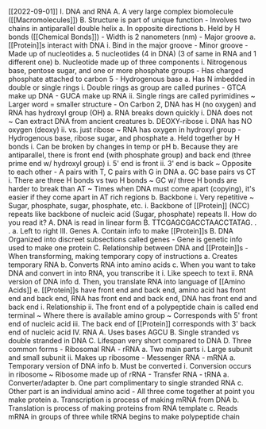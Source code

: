 [[2022-09-01]]
I. DNA and RNA
	A. A very large complex biomolecule ([[Macromolecules]])
	B. Structure is part of unique function
		- Involves two chains in antiparallel double helix
			a. In opposite directions
			b. Held by H bonds	([[Chemical Bonds]])
		- Width is 2 nanometers (nm)
		- Major groove
			a. [[Protein]]s interact with DNA
				i. Bind in the major groove
		- Minor groove
		- Made up of nucleotides 
			a. 5 nucleotides (4 in DNA) (3 of same in RNA and 1 different one)
			b. Nucleotide made up of three components
				i. Nitrogenous base, pentose sugar, and one or more phosphate groups
		- Has charged phosphate attached to carbon 5
		- Hydrogenous base
			a. Has N imbedded in double or single rings
				i. Double rings as group are called purines
					- GTCA make up DNA
					- GUCA make up RNA
				ii. Single rings are called pyrimidines
					~ Larger word = smaller structure
		- On Carbon 2, DNA has H (no oxygen) and RNA has hydroxyl group (OH)
			a. RNA breaks down quickly
				i. DNA does not
					~ Can extract DNA from ancient creatures
			b. DEOXY-ribose
				i. DNA has NO oxygen (deoxy)
				ii. vs. just ribose 
					~ RNA has oxygen in hydroxyl group
		- Hydrogenous base, ribose sugar, and phosphate
			a. Held together by H bonds
				i. Can be broken by changes in temp or pH
			b. Because they are antiparallel, there is front end (with phosphate group) and back end (three prime end w/ hydroxyl group)
				i. 5' end is front
				ii. 3' end is back
					~ Opposite to each other
		- A pairs with T, C pairs with G in DNA
			a. GC base pairs vs CT
				i. There are three H bonds vs two H bonds
					~ GC w/ three H bonds are harder to break than AT
					~ Times when DNA must come apart (copying), it's easier if they come apart in AT rich regions
			b. Backbone
				i. Very repetitive
					~ Sugar, phosphate, sugar, phosphate, etc.
				i. Backbone of [[Protein]] (NCC) repeats like backbone of nucleic acid (Sugar, phosphate) repeats
II. How do you read it?
	A. DNA is read in linear form
	B. TTCGAGCGACCTAACCTATAG. . .
		a. Left to right
III. Genes
	A. Contain info to make [[Protein]]s
	B. DNA Organized into discreet subsections called genes
		- Gene is genetic info used to make one protein
	C. Relationship between DNA and [[Protein]]s
		- When transforming, making temporary copy of instructions
			a. Creates temporary RNA
			b. Converts RNA into amino acids
			c. When you want to take DNA and convert in into RNA, you transcribe it
				i. Like speech to text
				ii. RNA version of DNA info
			d. Then, you translate RNA into language of [[Amino Acids]]
			e. [[Protein]]s have front end and back end, amino acid has front end and back end, RNA has front end and back end, DNA has front end and back end
				i. Relationship
				ii. The front end of a polypeptide chain is called end terminal
					~ Where there is available amino group
					~ Corresponds with 5' front end of nucleic acid
				iii. The back end of [[Protein]] corresponds with 3' back end of nucleic acid
IV. RNA
	A. Uses bases AGCU
	B. Single stranded vs double stranded in DNA
	C. Lifespan very short compared to DNA
	D. Three common forms
		- Ribosomal RNA - rRNA
			a. Two main parts
				i. Large subunit and small subunit
				ii. Makes up ribosome 
		- Messenger RNA - mRNA
			a. Temporary version of DNA info
			b. Must be converted
				i. Conversion occurs in ribosome
					~ Ribosome made up of rRNA
		- Transfer RNA - tRNA
			a. Converter/adapter
			b. One part complimentary to single stranded RNA
			c. Other part is an individual amino acid
		- All three come together at point you make protein
			a. Transcription is process of making mRNA from DNA
			b. Translation is process of making proteins from RNA template
			c. Reads mRNA in groups of three while tRNA begins to make polypeptide chain
